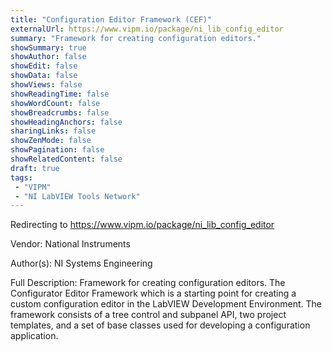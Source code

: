 ```yaml
---
title: "Configuration Editor Framework (CEF)"
externalUrl: https://www.vipm.io/package/ni_lib_config_editor
summary: "Framework for creating configuration editors."
showSummary: true
showAuthor: false
showEdit: false
showData: false
showViews: false
showReadingTime: false
showWordCount: false
showBreadcrumbs: false
showHeadingAnchors: false
sharingLinks: false
showZenMode: false
showPagination: false
showRelatedContent: false
draft: true
tags:
 - "VIPM"
 - "NI LabVIEW Tools Network"
---
```


Redirecting to https://www.vipm.io/package/ni_lib_config_editor

Vendor: National Instruments

Author(s): NI Systems Engineering
 
Full Description:
Framework for creating configuration editors.
The Configurator Editor Framework which is a starting point for creating a custom configuration editor in the LabVIEW Development Environment. The framework consists of a tree control and subpanel API, two project templates, and a set of base classes used for developing a configuration application.